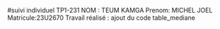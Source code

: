 #suivi individuel TP1-231 NOM : TEUM KAMGA Prenom: MICHEL JOEL Matricule:23U2670 Travail réalisé : ajout du code table_mediane
